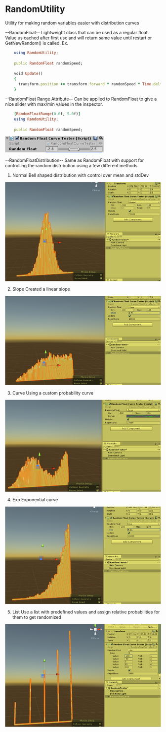 # RandomUtility
Utility for making random variables easier with distribution curves

--RandomFloat--
Lightweight class that can be used as a regular float. Value us cached after first use and will return 
same value until restart or GetNewRandom() is called.
Ex.
```ruby
    using RandomUtility;

    public RandomFloat randomSpeed;

    void Update()
    {
      transform.position += transform.forward * randomSpeed * Time.delta;
    }
```

--RandomFloat Range Attribute--
Can be applied to RandomFloat to give a nice slider with max/min values in the inspector.
```ruby
    [RandomFloatRange(0.0f, 5.0f)]
    using RandomUtility;

    public RandomFloat randomSpeed;
```

   ![Alt Text](https://raw.githubusercontent.com/Naquid/RandomUtility/master/Readme/RandomFloatRange.png)
   
--RandomFloatDistribution--
Same as RandomFloat with support for controlling the random distribution using a few different methods.

  1. Normal
    Bell shaped distribution with control over mean and stdDev
  
   ![Alt Text](https://raw.githubusercontent.com/Naquid/RandomUtility/master/Readme/normal.png)
    
  2. Slope
   Created a linear slope
  
   ![Alt Text](https://raw.githubusercontent.com/Naquid/RandomUtility/master/Readme/slope.png)
   
  3. Curve
    Using a custom probability curve
  
   ![Alt Text](https://raw.githubusercontent.com/Naquid/RandomUtility/master/Readme/Curve.png)
    
  4. Exp
     Exponential curve
      
   ![Alt Text](https://raw.githubusercontent.com/Naquid/RandomUtility/master/Readme/Exp.png)
    
  5. List
    Use a list with predefined values and assign relative probabilities for them to get randomized
  
   ![Alt Text](https://raw.githubusercontent.com/Naquid/RandomUtility/master/Readme/List.png)
